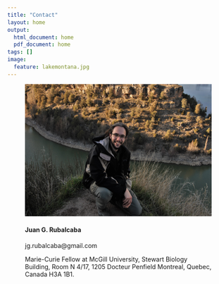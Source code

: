 ```yaml
---
title: "Contact"
layout: home
output:
  html_document: home
  pdf_document: home
tags: []
image:
  feature: lakemontana.jpg
---
```


<figure class = "half">
  <div align = "left"> 
    <img src="../images/jr.jpg" height="300px" width="500px"/>
  </div>
  <div align = "left"> 
    
  <h4> Juan G. Rubalcaba </h4> 
    <p> jg.rubalcaba@gmail.com  </p>
    <p> Marie-Curie Fellow at McGill University, 
    Stewart Biology Building, 
    Room N 4/17, 1205 Docteur Penfield
    Montreal, Quebec, Canada H3A 1B1.
  </div>
</figure>
